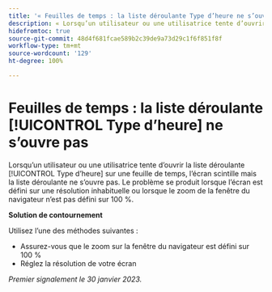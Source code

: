 ```yaml
---
title: '« Feuilles de temps : la liste déroulante Type d’heure ne s’ouvre pas »'
description: « Lorsqu’un utilisateur ou une utilisatrice tente d’ouvrir la liste déroulante Type d’heure sur une feuille de temps, l’écran scintille mais la liste déroulante ne s’ouvre pas. Le problème se produit lorsque l’écran est défini sur une résolution inhabituelle ou lorsque le zoom de la fenêtre du navigateur n’est pas défini sur 100 %. »
hidefromtoc: true
source-git-commit: 48d4f681fcae589b2c39de9a73d29c1f6f851f8f
workflow-type: tm+mt
source-wordcount: '129'
ht-degree: 100%

---
```



# Feuilles de temps : la liste déroulante [!UICONTROL Type d’heure] ne s’ouvre pas

Lorsqu’un utilisateur ou une utilisatrice tente d’ouvrir la liste déroulante [!UICONTROL Type d’heure] sur une feuille de temps, l’écran scintille mais la liste déroulante ne s’ouvre pas. Le problème se produit lorsque l’écran est défini sur une résolution inhabituelle ou lorsque le zoom de la fenêtre du navigateur n’est pas défini sur 100 %.

**Solution de contournement**

Utilisez l’une des méthodes suivantes :

* Assurez-vous que le zoom sur la fenêtre du navigateur est défini sur 100 %
* Réglez la résolution de votre écran

_Premier signalement le 30 janvier 2023._

